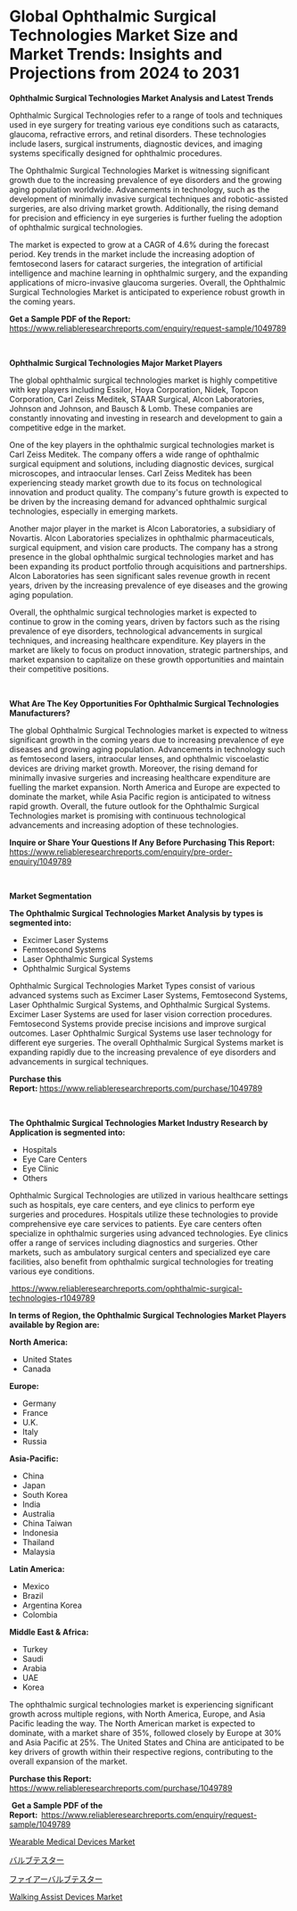 <p><h1>Global Ophthalmic Surgical Technologies Market Size and Market Trends: Insights and Projections from 2024 to 2031</h1></p><p><strong>Ophthalmic Surgical Technologies Market Analysis and Latest Trends</strong></p>
<p><p>Ophthalmic Surgical Technologies refer to a range of tools and techniques used in eye surgery for treating various eye conditions such as cataracts, glaucoma, refractive errors, and retinal disorders. These technologies include lasers, surgical instruments, diagnostic devices, and imaging systems specifically designed for ophthalmic procedures.</p><p>The Ophthalmic Surgical Technologies Market is witnessing significant growth due to the increasing prevalence of eye disorders and the growing aging population worldwide. Advancements in technology, such as the development of minimally invasive surgical techniques and robotic-assisted surgeries, are also driving market growth. Additionally, the rising demand for precision and efficiency in eye surgeries is further fueling the adoption of ophthalmic surgical technologies.</p><p>The market is expected to grow at a CAGR of 4.6% during the forecast period. Key trends in the market include the increasing adoption of femtosecond lasers for cataract surgeries, the integration of artificial intelligence and machine learning in ophthalmic surgery, and the expanding applications of micro-invasive glaucoma surgeries. Overall, the Ophthalmic Surgical Technologies Market is anticipated to experience robust growth in the coming years.</p></p>
<p><strong>Get a Sample PDF of the Report:&nbsp;</strong> <a href="https://www.reliableresearchreports.com/enquiry/request-sample/1049789">https://www.reliableresearchreports.com/enquiry/request-sample/1049789</a></p>
<p>&nbsp;</p>
<p><strong>Ophthalmic Surgical Technologies Major Market Players</strong></p>
<p><p>The global ophthalmic surgical technologies market is highly competitive with key players including Essilor, Hoya Corporation, Nidek, Topcon Corporation, Carl Zeiss Meditek, STAAR Surgical, Alcon Laboratories, Johnson and Johnson, and Bausch & Lomb. These companies are constantly innovating and investing in research and development to gain a competitive edge in the market.</p><p>One of the key players in the ophthalmic surgical technologies market is Carl Zeiss Meditek. The company offers a wide range of ophthalmic surgical equipment and solutions, including diagnostic devices, surgical microscopes, and intraocular lenses. Carl Zeiss Meditek has been experiencing steady market growth due to its focus on technological innovation and product quality. The company's future growth is expected to be driven by the increasing demand for advanced ophthalmic surgical technologies, especially in emerging markets.</p><p>Another major player in the market is Alcon Laboratories, a subsidiary of Novartis. Alcon Laboratories specializes in ophthalmic pharmaceuticals, surgical equipment, and vision care products. The company has a strong presence in the global ophthalmic surgical technologies market and has been expanding its product portfolio through acquisitions and partnerships. Alcon Laboratories has seen significant sales revenue growth in recent years, driven by the increasing prevalence of eye diseases and the growing aging population.</p><p>Overall, the ophthalmic surgical technologies market is expected to continue to grow in the coming years, driven by factors such as the rising prevalence of eye disorders, technological advancements in surgical techniques, and increasing healthcare expenditure. Key players in the market are likely to focus on product innovation, strategic partnerships, and market expansion to capitalize on these growth opportunities and maintain their competitive positions.</p></p>
<p>&nbsp;</p>
<p><strong>What Are The Key Opportunities For Ophthalmic Surgical Technologies Manufacturers?</strong></p>
<p><p>The global Ophthalmic Surgical Technologies market is expected to witness significant growth in the coming years due to increasing prevalence of eye diseases and growing aging population. Advancements in technology such as femtosecond lasers, intraocular lenses, and ophthalmic viscoelastic devices are driving market growth. Moreover, the rising demand for minimally invasive surgeries and increasing healthcare expenditure are fuelling the market expansion. North America and Europe are expected to dominate the market, while Asia Pacific region is anticipated to witness rapid growth. Overall, the future outlook for the Ophthalmic Surgical Technologies market is promising with continuous technological advancements and increasing adoption of these technologies.</p></p>
<p><strong>Inquire or Share Your Questions If Any Before Purchasing This Report:</strong> <a href="https://www.reliableresearchreports.com/enquiry/pre-order-enquiry/1049789">https://www.reliableresearchreports.com/enquiry/pre-order-enquiry/1049789</a></p>
<p>&nbsp;</p>
<p><strong>Market Segmentation</strong></p>
<p><strong>The Ophthalmic Surgical Technologies Market Analysis by types is segmented into:</strong></p>
<p><ul><li>Excimer Laser Systems</li><li>Femtosecond Systems</li><li>Laser Ophthalmic Surgical Systems</li><li>Ophthalmic Surgical Systems</li></ul></p>
<p><p>Ophthalmic Surgical Technologies Market Types consist of various advanced systems such as Excimer Laser Systems, Femtosecond Systems, Laser Ophthalmic Surgical Systems, and Ophthalmic Surgical Systems. Excimer Laser Systems are used for laser vision correction procedures. Femtosecond Systems provide precise incisions and improve surgical outcomes. Laser Ophthalmic Surgical Systems use laser technology for different eye surgeries. The overall Ophthalmic Surgical Systems market is expanding rapidly due to the increasing prevalence of eye disorders and advancements in surgical techniques.</p></p>
<p><strong>Purchase this Report:&nbsp;</strong><a href="https://www.reliableresearchreports.com/purchase/1049789">https://www.reliableresearchreports.com/purchase/1049789</a></p>
<p>&nbsp;</p>
<p><strong>The Ophthalmic Surgical Technologies Market Industry Research by Application is segmented into:</strong></p>
<p><ul><li>Hospitals</li><li>Eye Care Centers</li><li>Eye Clinic</li><li>Others</li></ul></p>
<p><p>Ophthalmic Surgical Technologies are utilized in various healthcare settings such as hospitals, eye care centers, and eye clinics to perform eye surgeries and procedures. Hospitals utilize these technologies to provide comprehensive eye care services to patients. Eye care centers often specialize in ophthalmic surgeries using advanced technologies. Eye clinics offer a range of services including diagnostics and surgeries. Other markets, such as ambulatory surgical centers and specialized eye care facilities, also benefit from ophthalmic surgical technologies for treating various eye conditions.</p></p>
<p><a href="https://www.reliableresearchreports.com/ophthalmic-surgical-technologies-r1049789">&nbsp;https://www.reliableresearchreports.com/ophthalmic-surgical-technologies-r1049789</a></p>
<p><strong>In terms of Region, the Ophthalmic Surgical Technologies Market Players available by Region are:</strong></p>
<p>
    <p> <strong> North America: </strong>
        <ul>
            <li>United States</li>
            <li>Canada</li>
        </ul>
        </p> 
    <p> <strong> Europe: </strong>
        <ul>
            <li>Germany</li>
            <li>France</li>
            <li>U.K.</li>
            <li>Italy</li>
            <li>Russia</li>
        </ul>
        </p> 
    <p> <strong> Asia-Pacific: </strong>
        <ul>
            <li>China</li>
            <li>Japan</li>
            <li>South Korea</li>
            <li>India</li>
            <li>Australia</li>
            <li>China Taiwan</li>
            <li>Indonesia</li>
            <li>Thailand</li>
            <li>Malaysia</li>
        </ul>
        </p> 
    <p> <strong> Latin America: </strong>
        <ul>
            <li>Mexico</li>
            <li>Brazil</li>
            <li>Argentina Korea</li>
            <li>Colombia</li>
        </ul>
        </p> 
    <p> <strong> Middle East & Africa: </strong>
        <ul>
            <li>Turkey</li>
            <li>Saudi</li>
            <li>Arabia</li>
            <li>UAE</li>
            <li>Korea</li>
        </ul>
    </p>
    </p>
<p><p>The ophthalmic surgical technologies market is experiencing significant growth across multiple regions, with North America, Europe, and Asia Pacific leading the way. The North American market is expected to dominate, with a market share of 35%, followed closely by Europe at 30% and Asia Pacific at 25%. The United States and China are anticipated to be key drivers of growth within their respective regions, contributing to the overall expansion of the market.</p></p>
<p><strong>Purchase this Report: </strong><a href="https://www.reliableresearchreports.com/purchase/1049789">https://www.reliableresearchreports.com/purchase/1049789</a></p>
<p>&nbsp;<strong>Get a Sample PDF of the Report:&nbsp;&nbsp;</strong><a href="https://www.reliableresearchreports.com/enquiry/request-sample/1049789">https://www.reliableresearchreports.com/enquiry/request-sample/1049789</a></p>
<p><strong></strong></p>
<p><p><a href="https://github.com/seekum/Market-Research-Report-List-2/blob/main/wearable-medical-devices-market.md">Wearable Medical Devices Market</a></p><p><a href="https://github.com/CloydAbbott2023/Market-Research-Report-List-1/blob/main/997261548842.md">バルブテスター</a></p><p><a href="https://github.com/Fatimaklein1/Market-Research-Report-List-1/blob/main/501308348843.md">ファイアーバルブテスター</a></p><p><a href="https://github.com/timeliteaut/Market-Research-Report-List-2/blob/main/walking-assist-devices-market.md">Walking Assist Devices Market</a></p></p>